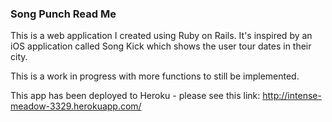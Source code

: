 ### Song Punch Read Me

This is a web application I created using Ruby on Rails. It's inspired by an iOS application called Song Kick which shows the user tour dates in their city. 

This is a work in progress with more functions to still be implemented. 

This app has been deployed to Heroku - please see this link: http://intense-meadow-3329.herokuapp.com/
